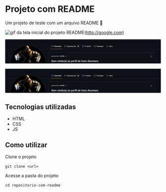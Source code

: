# Projeto com README
Um projeto de teste com um arquivo README 🚀

 <img src="https://i.gifer.com/JL0t.gif" alt="gif da tela inicial do projeto README"/>(http://google.com)

 <p align="center">
  <img src="./tela.gif" alt="teste"  />
</p>

<img src=./tela.gif alt='tela inicial do projeto README' />



## Tecnologias utilizadas
- HTML
- CSS
- JS

## Como utilizar

Clone o projeto
```
git clone <url>
```

Acesse a pasta do projeto
```
cd repositorio-com-readme
```